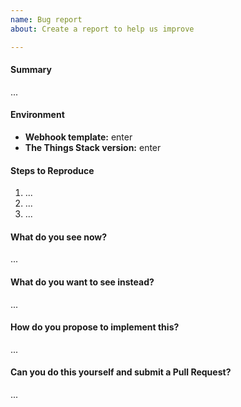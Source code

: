 ```yaml
---
name: Bug report
about: Create a report to help us improve

---
```

<!--
Thanks for submitting a bug report. Please fill the template below,
otherwise we will not be able to process this bug report.
-->

#### Summary
<!-- Summarize the problem in a few sentences: -->

...

#### Environment
- **Webhook template:** enter
- **The Things Stack version:** enter

#### Steps to Reproduce
<!-- How can we reproduce the problem? -->

1. ...
2. ...
3. ...

#### What do you see now?
<!-- Also upload terminal output and logs (as .txt files) or screenshots if applicable. -->

...

#### What do you want to see instead?
<!-- Please add some examples or mock-ups if applicable. -->

...

#### How do you propose to implement this?
<!-- Please think about how this could be fixed. -->

...

#### Can you do this yourself and submit a Pull Request?
<!-- You can also @mention experts if you need help with this. -->

...

